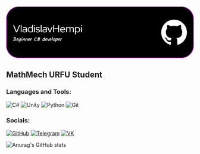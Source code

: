 [![Header](https://github.com/VladislavBukirev/vladislavbukirev/blob/main/assets/github-header-image.png)](https://github.com/VladislavBukirev)

## MathMech URFU Student

### Languages and Tools:
![C#](https://img.shields.io/badge/-CSharp-090909?style=for-the-badge&logo=C#&logoColor=47C5FB)
![Unity](https://img.shields.io/badge/-Unity-090909?style=for-the-badge&logo=unity&logoColor=097CDB)
![Python](https://img.shields.io/badge/-Python-090909?style=for-the-badge&logo=Python&logoColor=F8C52C)
![Git](https://img.shields.io/badge/-Git-090909?style=for-the-badge&logo=git&logoColor=F88C00)

### Socials:
[![GitHub](https://img.shields.io/badge/-GitHub-090909?style=for-the-badge&logo=github&logoColor=27A0D9)](https://github.com/VladislavBukirev)
[![Telegram](https://img.shields.io/badge/-Telegram-090909?style=for-the-badge&logo=telegram&logoColor=27A0D9)](https://t.me/vladislavhempi)
[![VK](https://img.shields.io/badge/-Vkontakte-090909?style=for-the-badge&logo=Vk&logoColor=4F7DB3)](https://vk.com/vladislavhempi)

![Anurag's GitHub stats](https://github-readme-stats.vercel.app/api?username=vladislavbukirev&show_icons=true&hide=stars,prs&theme=synthwave)
